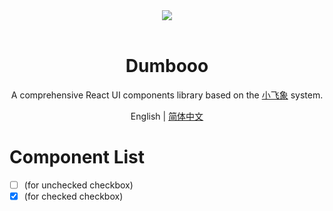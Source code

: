 <div align="center">
<a>
    <img src="https://tva1.sinaimg.cn/large/008eGmZEgy1gmynwil7lxj31hc0u0b29.jpg">
</a>
</div>

<br/>
<div align="center">
<h1>Dumbooo</h1>
</div>

<div align="center">

A comprehensive React UI components library based on the [小飞象](https://arco.design/) system.

</div>

<div align="center">

English | [简体中文](./README.zh-CN.md)

</div>

# Component List

- [ ] (for unchecked checkbox)
- [x] (for checked checkbox)